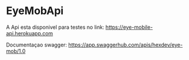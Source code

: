 # EyeMobApi


A Api esta disponivel para testes no link: https://eye-mobile-api.herokuapp.com

Documentaçao swagger: https://app.swaggerhub.com/apis/hexdev/eye-mob/1.0
